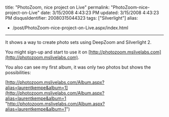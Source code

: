 title: "PhotoZoom, nice project on Live"
permalink: "PhotoZoom-nice-project-on-Live"
date: 3/15/2008 4:43:23 PM
updated: 3/15/2008 4:43:23 PM
disqusIdentifier: 20080315044323
tags: ["Silverlight"]
alias:
 - /post/PhotoZoom-nice-project-on-Live.aspx/index.html
---
It shows a way to create photo sets using DeepZoom and Silverlight 2. 

You might sign-up and start to use it on [http://photozoom.mslivelabs.com](http://photozoom.mslivelabs.com). 
<!-- more -->

You also can see my first album, it was only two photos but shows the possibilities: 

[http://photozoom.mslivelabs.com/Album.aspx?alias=laurentkempe&album=1](http://photozoom.mslivelabs.com/Album.aspx?alias=laurentkempe&album=1 "http://photozoom.mslivelabs.com/Album.aspx?alias=laurentkempe&album=1")
